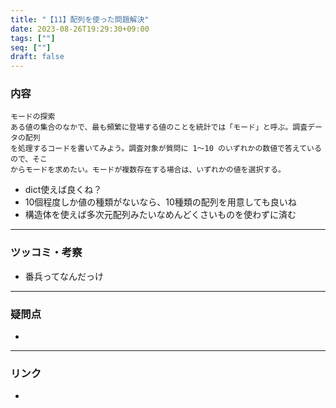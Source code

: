 ```yaml
---
title: "【11】配列を使った問題解決"
date: 2023-08-26T19:29:30+09:00
tags: [""]
seq: [""]
draft: false
---
```


### 内容
```
モードの探索
ある値の集合のなかで、最も頻繁に登場する値のことを統計では「モード」と呼ぶ。調査データの配列
を処理するコードを書いてみよう。調査対象が質問に 1～10 のいずれかの数値で答えているので、そこ
からモードを求めたい。モードが複数存在する場合は、いずれかの値を選択する。
```

- dict使えば良くね？
- 10個程度しか値の種類がないなら、10種類の配列を用意しても良いね
- 構造体を使えば多次元配列みたいなめんどくさいものを使わずに済む

---
### ツッコミ・考察
- 番兵ってなんだっけ

---
### 疑問点
- 


---
### リンク
- 
